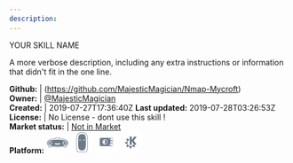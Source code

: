 ```yaml
---
description: 
---
```

YOUR SKILL NAME

A more verbose description, including any extra instructions or
information that didn't fit in the one line.

**Github:** | (https://github.com/MajesticMagician/Nmap-Mycroft)  
**Owner:** | [@MajesticMagician](https://github.com/MajesticMagician)  
**Created:** | 2019-07-27T17:36:40Z  **Last updated:** 2019-07-28T03:26:53Z  
**License:** | No License - dont use this skill !  
**Market status:** | [Not in Market](https://market.mycroft.ai/skill/)  
**Platform:**   ![](.gitbook/assets/mark-1-icon.png)  ![](.gitbook/assets/mark-2-icon.png)  ![](.gitbook/assets/picroft-icon.png)  ![](.gitbook/assets/kde.png)   
